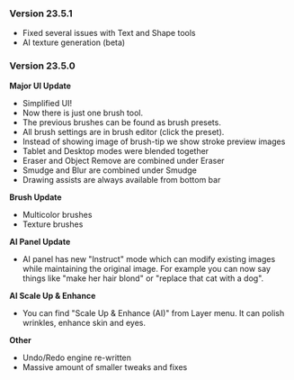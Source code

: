 ### Version 23.5.1

- Fixed several issues with Text and Shape tools
- AI texture generation (beta)


### Version 23.5.0

**Major UI Update**
- Simplified UI!
- Now there is just one brush tool.
- The previous brushes can be found as brush presets.
- All brush settings are in brush editor (click the preset).
- Instead of showing image of brush-tip we show stroke preview images
- Tablet and Desktop modes were blended together
- Eraser and Object Remove are combined under Eraser
- Smudge and Blur are combined under Smudge
- Drawing assists are always available from bottom bar

**Brush Update**
- Multicolor brushes
- Texture brushes

**AI Panel Update**
- AI panel has new "Instruct" mode which can modify existing images while maintaining the original image. For 
example you can now say things like "make her hair blond" or "replace that cat with a dog".

**AI Scale Up & Enhance**
- You can find "Scale Up & Enhance (AI)" from Layer menu. It can polish wrinkles, enhance skin and eyes.

**Other**
- Undo/Redo engine re-written
- Massive amount of smaller tweaks and fixes
